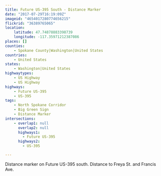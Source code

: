 ```yaml
---
title: Future US-395 South - Distance Marker
date: "2017-07-29T16:19:09Z"
imageid: "4654017280774656215"
flickrid: "36389765065"
location:
    latitude: 47.74878883398739
    longitude: -117.35971212387086
places: []
counties:
    - Spokane County|Washington|United States
countries:
    - United States
states:
    - Washington|United States
highwaytypes:
    - US Highway
    - US Highway
highways:
    - Future US-395
    - US-395
tags:
    - North Spokane Corridor
    - Big Green Sign
    - Distance Marker
intersections:
    - overlap1: null
      overlap2: null
      highways1:
        - Future US-395
      highways2:
        - US-395

---
```

Distance marker on Future US-395 south.  Distance to Freya St. and Francis Ave.
